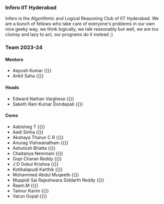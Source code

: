 ### Infero IIT Hyderabad

Infero is the Algorithmic and Logical Reasoning Club of IIT Hyderabad.
We are a bunch of fellows who take care of everyone's problems in our own nice geeky way, we think logically, we talk reasonably but well, we are too clumsy and lazy to act, our programs do it instead ;)

### Team 2023-24

#### Mentors
- Aayush Kumar {{<cfhandle handle="RandomBee">}}
- Ankit Saha {{<cfhandle handle="froste09">}}


#### Heads
- Edward Nathan Varghese {{<cfhandle handle="envariant">}}
- Saketh Ram Kumar Dondapati {{<cfhandle handle="weirdflexbutok">}}


#### Cores
- Aabisheg T {{<cfhandle handle="disasterclass">}}
- Aadi Sinha {{<cfhandle handle="alooki_bori">}}
- Akshaya Tharun C R {{<cfhandle handle="akshay402">}}
- Anurag Vishwanatham {{<cfhandle handle="ragi_bytes">}}
- Ashutosh Bhatta {{<cfhandle handle="ashu_bhatta">}}
- Chaitanya Nemmani {{<cfhandle handle="chaitanyan">}}
- Gopi Charan Reddy {{<cfhandle handle="Geto">}}
- J D Gokul Krishna {{<cfhandle handle="User_anon">}}
- Kotikalapudi Karthik {{<cfhandle handle="Karthik_Kotikalapudi">}}
- Mohammed Abdul Muqeeth {{<cfhandle handle="muqeeth26832">}}
- Muppidi Sai Rajeshwara Siddarth Reddy {{<cfhandle handle="Siddarth_MSR">}}
- Raam.M {{<cfhandle handle="TheMarioFan102">}}
- Taimur Karim {{<cfhandle handle="ic23btech11023">}}
- Varun Gopal {{<cfhandle handle="gopalvarun03">}}
